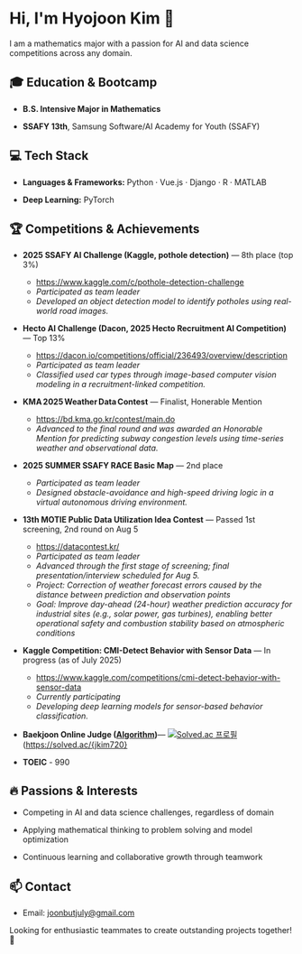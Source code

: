 # Hi, I'm  Hyojoon Kim 👋

I am a mathematics major with a passion for AI and data science competitions across any domain.

## 🎓 Education & Bootcamp

- **B.S. Intensive Major in Mathematics**

- **SSAFY 13th**, Samsung Software/AI Academy for Youth (SSAFY)

## 💻 Tech Stack

- **Languages & Frameworks:** Python · Vue.js · Django · R · MATLAB

- **Deep Learning:** PyTorch

## 🏆 Competitions & Achievements
- **2025 SSAFY AI Challenge (Kaggle, pothole detection)** — 8th place (top 3%)
  - https://www.kaggle.com/c/pothole-detection-challenge   
  - *Participated as team leader*
  - *Developed an object detection model to identify potholes using real-world road images.*

- **Hecto AI Challenge (Dacon, 2025 Hecto Recruitment AI Competition)** — Top 13%
  - https://dacon.io/competitions/official/236493/overview/description
  - *Participated as team leader*
  - *Classified used car types through image-based computer vision modeling in a recruitment-linked competition.*

- **KMA 2025 Weather Data Contest** — Finalist, Honerable Mention
  - https://bd.kma.go.kr/contest/main.do
  - *Advanced to the final round and was awarded an Honorable Mention for predicting subway congestion levels using time-series weather and observational data.*

- **2025 SUMMER SSAFY RACE Basic Map** — 2nd place
  - *Participated as team leader*
  - *Designed obstacle-avoidance and high-speed driving logic in a virtual autonomous driving environment.*

- **13th MOTIE Public Data Utilization Idea Contest** — Passed 1st screening, 2nd round on Aug 5
  - https://datacontest.kr/
  - *Participated as team leader*
  - *Advanced through the first stage of screening; final presentation/interview scheduled for Aug 5.*
  - *Project: Correction of weather forecast errors caused by the distance between prediction and observation points*
  - *Goal: Improve day-ahead (24-hour) weather prediction accuracy for industrial sites (e.g., solar power, gas turbines), enabling better operational safety and combustion stability based on atmospheric conditions*

- **Kaggle Competition: CMI-Detect Behavior with Sensor Data** — In progress (as of July 2025)
  - https://www.kaggle.com/competitions/cmi-detect-behavior-with-sensor-data
  - *Currently participating*
  - *Developing deep learning models for sensor-based behavior classification.*
  
- **Baekjoon Online Judge ([Algorithm](https://github.com/hjkim720/algorithm))**— [![Solved.ac
프로필](http://mazassumnida.wtf/api/generate_badge?boj={jkim720})](https://solved.ac/{jkim720})(https://solved.ac/{jkim720}

- **TOEIC** - 990

## 🔥 Passions & Interests

- Competing in AI and data science challenges, regardless of domain

- Applying mathematical thinking to problem solving and model optimization

- Continuous learning and collaborative growth through teamwork

## 📫 Contact

- Email: joonbutjuly@gmail.com

Looking for enthusiastic teammates to create outstanding projects together! 🚀

